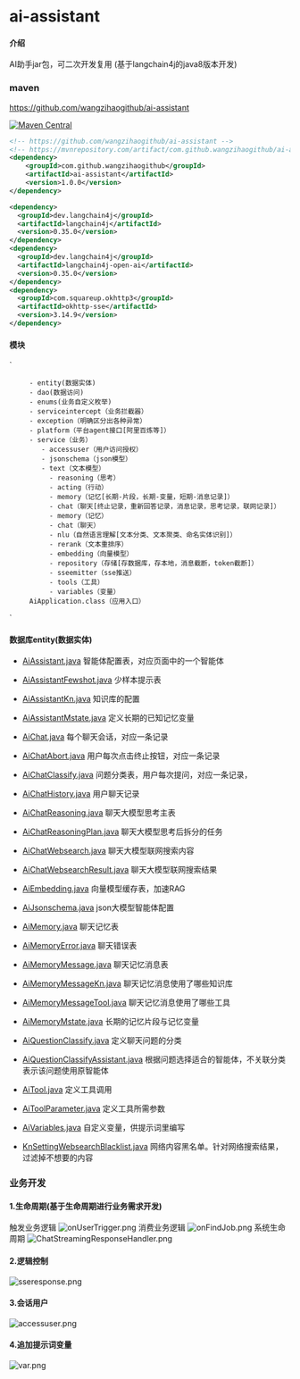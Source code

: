 # ai-assistant

#### 介绍

AI助手jar包，可二次开发复用 (基于langchain4j的java8版本开发)

### maven

https://github.com/wangzihaogithub/ai-assistant

[![Maven Central](https://img.shields.io/maven-central/v/com.github.wangzihaogithub/ai-assistant.svg?label=Maven%20Central)](https://search.maven.org/search?q=g:com.github.wangzihaogithub%20AND%20a:ai-assistant)

```xml
<!-- https://github.com/wangzihaogithub/ai-assistant -->
<!-- https://mvnrepository.com/artifact/com.github.wangzihaogithub/ai-assistant -->
<dependency>
    <groupId>com.github.wangzihaogithub</groupId>
    <artifactId>ai-assistant</artifactId>
    <version>1.0.0</version>
</dependency>

<dependency>
  <groupId>dev.langchain4j</groupId>
  <artifactId>langchain4j</artifactId>
  <version>0.35.0</version>
</dependency>
<dependency>
  <groupId>dev.langchain4j</groupId>
  <artifactId>langchain4j-open-ai</artifactId>
  <version>0.35.0</version>
</dependency>
<dependency>
  <groupId>com.squareup.okhttp3</groupId>
  <artifactId>okhttp-sse</artifactId>
  <version>3.14.9</version>
</dependency>

```

#### 模块

`

         - entity(数据实体)
         - dao(数据访问)
         - enums(业务自定义枚举)
         - serviceintercept（业务拦截器）
         - exception（明确区分出各种异常）
         - platform（平台agent接口[阿里百炼等]）
         - service（业务）
            - accessuser（用户访问授权）
            - jsonschema（json模型）
            - text（文本模型）
              - reasoning（思考）
              - acting（行动）
              - memory（记忆[长期-片段，长期-变量，短期-消息记录]）
              - chat（聊天[终止记录，重新回答记录，消息记录，思考记录，联网记录]）
              - memory（记忆）
              - chat（聊天）
              - nlu（自然语言理解[文本分类、文本聚类、命名实体识别]）
              - rerank（文本重排序）
              - embedding（向量模型）
              - repository（存储[存数据库，存本地，消息截断，token截断]）
              - sseemitter（sse推送）
              - tools（工具）
              - variables（变量）
         AiApplication.class（应用入口）

`

#### 数据库entity(数据实体)

- [AiAssistant.java](src%2Fmain%2Fjava%2Fcom%2Fgithub%2Faiassistant%2Fentity%2FAiAssistant.java)
  智能体配置表，对应页面中的一个智能体

- [AiAssistantFewshot.java](src%2Fmain%2Fjava%2Fcom%2Fgithub%2Faiassistant%2Fentity%2FAiAssistantFewshot.java)
  少样本提示表

- [AiAssistantKn.java](src%2Fmain%2Fjava%2Fcom%2Fgithub%2Faiassistant%2Fentity%2FAiAssistantKn.java)
  知识库的配置

- [AiAssistantMstate.java](src%2Fmain%2Fjava%2Fcom%2Fgithub%2Faiassistant%2Fentity%2FAiAssistantMstate.java)
  定义长期的已知记忆变量

- [AiChat.java](src%2Fmain%2Fjava%2Fcom%2Fgithub%2Faiassistant%2Fentity%2FAiChat.java)
  每个聊天会话，对应一条记录

- [AiChatAbort.java](src%2Fmain%2Fjava%2Fcom%2Fgithub%2Faiassistant%2Fentity%2FAiChatAbort.java)
  用户每次点击终止按钮，对应一条记录

- [AiChatClassify.java](src%2Fmain%2Fjava%2Fcom%2Fgithub%2Faiassistant%2Fentity%2FAiChatClassify.java)
  问题分类表，用户每次提问，对应一条记录，

- [AiChatHistory.java](src%2Fmain%2Fjava%2Fcom%2Fgithub%2Faiassistant%2Fentity%2FAiChatHistory.java)
  用户聊天记录

- [AiChatReasoning.java](src%2Fmain%2Fjava%2Fcom%2Fgithub%2Faiassistant%2Fentity%2FAiChatReasoning.java)
  聊天大模型思考主表

- [AiChatReasoningPlan.java](src%2Fmain%2Fjava%2Fcom%2Fgithub%2Faiassistant%2Fentity%2FAiChatReasoningPlan.java)
  聊天大模型思考后拆分的任务

- [AiChatWebsearch.java](src%2Fmain%2Fjava%2Fcom%2Fgithub%2Faiassistant%2Fentity%2FAiChatWebsearch.java)
  聊天大模型联网搜索内容

- [AiChatWebsearchResult.java](src%2Fmain%2Fjava%2Fcom%2Fgithub%2Faiassistant%2Fentity%2FAiChatWebsearchResult.java)
  聊天大模型联网搜索结果

- [AiEmbedding.java](src%2Fmain%2Fjava%2Fcom%2Fgithub%2Faiassistant%2Fentity%2FAiEmbedding.java)
  向量模型缓存表，加速RAG

- [AiJsonschema.java](src%2Fmain%2Fjava%2Fcom%2Fgithub%2Faiassistant%2Fentity%2FAiJsonschema.java)
  json大模型智能体配置

- [AiMemory.java](src%2Fmain%2Fjava%2Fcom%2Fgithub%2Faiassistant%2Fentity%2FAiMemory.java)
  聊天记忆表

- [AiMemoryError.java](src%2Fmain%2Fjava%2Fcom%2Fgithub%2Faiassistant%2Fentity%2FAiMemoryError.java)
  聊天错误表

- [AiMemoryMessage.java](src%2Fmain%2Fjava%2Fcom%2Fgithub%2Faiassistant%2Fentity%2FAiMemoryMessage.java)
  聊天记忆消息表

- [AiMemoryMessageKn.java](src%2Fmain%2Fjava%2Fcom%2Fgithub%2Faiassistant%2Fentity%2FAiMemoryMessageKn.java)
  聊天记忆消息使用了哪些知识库

- [AiMemoryMessageTool.java](src%2Fmain%2Fjava%2Fcom%2Fgithub%2Faiassistant%2Fentity%2FAiMemoryMessageTool.java)
  聊天记忆消息使用了哪些工具

- [AiMemoryMstate.java](src%2Fmain%2Fjava%2Fcom%2Fgithub%2Faiassistant%2Fentity%2FAiMemoryMstate.java)
  长期的记忆片段与记忆变量

- [AiQuestionClassify.java](src%2Fmain%2Fjava%2Fcom%2Fgithub%2Faiassistant%2Fentity%2FAiQuestionClassify.java)
  定义聊天问题的分类

- [AiQuestionClassifyAssistant.java](src%2Fmain%2Fjava%2Fcom%2Fgithub%2Faiassistant%2Fentity%2FAiQuestionClassifyAssistant.java)
  根据问题选择适合的智能体，不关联分类表示该问题使用原智能体

- [AiTool.java](src%2Fmain%2Fjava%2Fcom%2Fgithub%2Faiassistant%2Fentity%2FAiTool.java)
  定义工具调用

- [AiToolParameter.java](src%2Fmain%2Fjava%2Fcom%2Fgithub%2Faiassistant%2Fentity%2FAiToolParameter.java)
  定义工具所需参数

- [AiVariables.java](src%2Fmain%2Fjava%2Fcom%2Fgithub%2Faiassistant%2Fentity%2FAiVariables.java)
  自定义变量，供提示词里编写

- [KnSettingWebsearchBlacklist.java](src%2Fmain%2Fjava%2Fcom%2Fgithub%2Faiassistant%2Fentity%2FKnSettingWebsearchBlacklist.java)
  网络内容黑名单。针对网络搜索结果，过滤掉不想要的内容

### 业务开发

#### 1.生命周期(基于生命周期进行业务需求开发)

触发业务逻辑
![onUserTrigger.png](docs/onUserTrigger.png)
消费业务逻辑
![onFindJob.png](docs/onFindJob.png)
系统生命周期
![ChatStreamingResponseHandler.png](docs/ChatStreamingResponseHandler.png)

#### 2.逻辑控制

![sseresponse.png](docs/sseresponse.png)

#### 3.会话用户

![accessuser.png](docs/accessuser.png)

#### 4.追加提示词变量

![var.png](docs/var.png)
